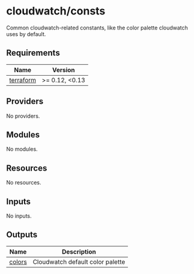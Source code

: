 # cloudwatch/consts

Common cloudwatch-related constants, like the color palette cloudwatch uses by default.

<!-- BEGIN_TF_DOCS -->
## Requirements

| Name | Version |
|------|---------|
| <a name="requirement_terraform"></a> [terraform](#requirement\_terraform) | >= 0.12, <0.13 |

## Providers

No providers.

## Modules

No modules.

## Resources

No resources.

## Inputs

No inputs.

## Outputs

| Name | Description |
|------|-------------|
| <a name="output_colors"></a> [colors](#output\_colors) | Cloudwatch default color palette |
<!-- END_TF_DOCS -->
